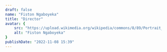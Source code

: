 ```yaml
---
draft: false
name: "Fiston Ngaboyeka"
title: "Director"
avatar: {
    src: "https://upload.wikimedia.org/wikipedia/commons/8/89/Portrait_Placeholder.png",
    alt: "Fiston Ngaboyeka"
}
publishDate: "2022-11-08 15:39"
---
```

